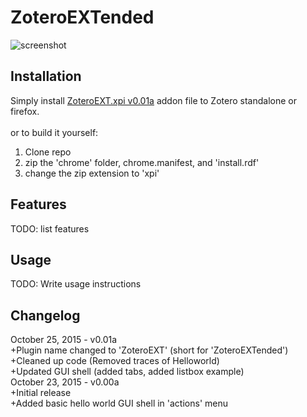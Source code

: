 # ZoteroEXTended

![screenshot](http://i.imgur.com/QOeOiGD.png)

## Installation

Simply install [ZoteroEXT.xpi v0.01a](https://github.com/CSCC01-Fall2015/team02-course-project/releases/download/0.01a/ZoteroEXT.xpi) addon file to Zotero standalone or firefox.
<br/>
<br/>
or to build it yourself:<br/>
1. Clone repo<br/>
2. zip the 'chrome' folder, chrome.manifest, and 'install.rdf'<br/>
3. change the zip extension to 'xpi'<br/>

## Features

TODO: list features

## Usage

TODO: Write usage instructions

## Changelog
October 25, 2015 - v0.01a <br />
+Plugin name changed to 'ZoteroEXT' (short for 'ZoteroEXTended') <br />
+Cleaned up code (Removed traces of Helloworld)<br/>
+Updated GUI shell (added tabs, added listbox example)
<br/>
October 23, 2015 - v0.00a <br />
+Initial release <br />
+Added basic hello world GUI shell in 'actions' menu